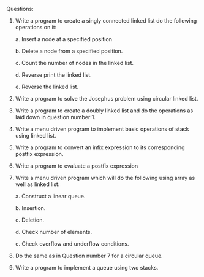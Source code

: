 Questions:

1. Write a program to create a singly connected linked list do the following operations on it:

   a. Insert a node at a specified position

   b. Delete a node from a specified position.

   c. Count the number of nodes in the linked list.

   d. Reverse print the linked list.

   e. Reverse the linked list.

2. Write a program to solve the Josephus problem using circular linked list.

3. Write a program to create a doubly linked list and do the operations as laid down in question number 1.

4. Write a menu driven program to implement basic operations of stack using linked list.

5. Write a program to convert an infix expression to its corresponding postfix expression.

6. Write a program to evaluate a postfix expression

7. Write a menu driven program which will do the following using array as well as linked list:

   a. Construct a linear queue.

   b. Insertion.

   c. Deletion.

   d. Check number of elements.

   e. Check overflow and underflow conditions.

8. Do the same as in Question number 7 for a circular queue.

9. Write a program to implement a queue using two stacks.
